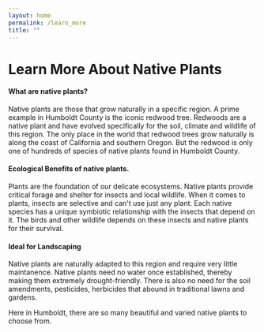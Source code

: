 ```yaml
---
layout: home                                                            
permalink: /learn_more
title: ""
---
```

<h1>Learn More About Native Plants</h1>
<!--from one Humboldt County resident to another-->

<h4>What are native plants?</h4>
<p>
Native plants are those that grow naturally in a specific region. A prime example in Humboldt County is the iconic redwood tree. Redwoods are a native plant and have evolved specifically for the soil, climate and wildlife of this region. The only place in the world that redwood trees grow naturally is along the coast of California and southern Oregon. But the redwood is only one of hundreds of species of native plants found in Humboldt County.
</p>
<h4>Ecological Benefits of native plants.</h4>
<p>
Plants are the foundation of our delicate ecosystems. Native plants provide critical forage and shelter for insects and local wildlife. When it comes to plants, insects are selective and can't use just any plant. Each native species has a unique symbiotic relationship with the insects that depend on it. The birds and other wildlife depends on these insects and native plants for their survival. 
</p>
<h4>Ideal for Landscaping</h4>
<p>
Native plants are naturally adapted to this region and require very little maintanence. Native plants need no water once established, thereby making them extremely drought-friendly. There is also no need for the soil amendments, pesticides, herbicides that abound in traditional lawns and gardens.
</p>
<p>
Here in Humboldt, there are so many beautiful and varied native plants to choose from. 
<!--
Our eco-system hangs is a complicated and delicate balance. Insects and wildlife depend on these native plants. They have evolved together and have a symbiotic balance. 
<p>
</p>
<p>Native Plants are Low-Maintenance</p>
<p>
Native plants are naturally low-maintenance. We can attempt to mimic conditions for non-native species with soil amendments and specific watering schedules. But there are plants that thrive in our soil conditions and weather, because they have evolved to do so.
</p>
<h4>Want to learn more about Native Plants? Here's how to get started:</h4> 
<p>
Check out our list of places to see native plants!
<br/>Browse these native plant nurseries. 
<br/>If you're a do it yourselfer, download the Seek app and start identifying plants. You'll be surprised at how many non-native species you find. But as you gain familiarity, the natives will stand out to you.   
</p>
<h4>Ready to plant natives?</h4>
<p>
Talk to someone - visit a native plant nursery and ask!
<br/>Browse our native plant list.
<br/>Want to start from seed? Buy seeds online
</p>
-->

